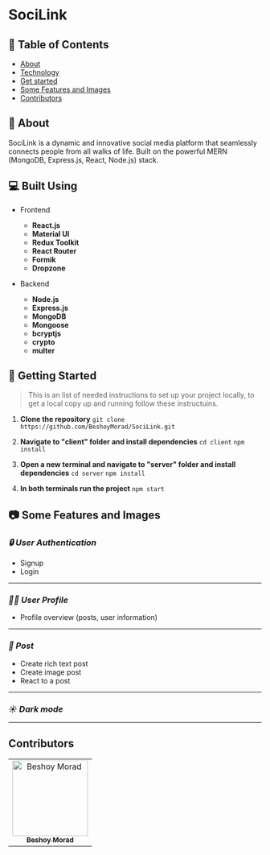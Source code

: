 # SociLink

## 📝 Table of Contents

- [About](#about)
- [Technology](#tech)
- [Get started](#get-started)
- [Some Features and Images](#features)
- [Contributors](#Contributors)

## 📖 About <a name = "about"></a>

SociLink is a dynamic and innovative social media platform that seamlessly connects people from all walks of life. Built on the powerful MERN (MongoDB, Express.js, React, Node.js) stack.

## 💻 Built Using <a name = "tech"></a>

- Frontend

  - **React.js**
  - **Material UI**
  - **Redux Toolkit**
  - **React Router**
  - **Formik**
  - **Dropzone**

- Backend
  - **Node.js**
  - **Express.js**
  - **MongoDB**
  - **Mongoose**
  - **bcryptjs**
  - **crypto**
  - **multer**

## 🏁 Getting Started <a name = "get-started"></a>

> This is an list of needed instructions to set up your project locally, to get a local copy up and running follow these instructuins.

1. **Clone the repository**
   `git clone https://github.com/BeshoyMorad/SociLink.git`

2. **Navigate to "client" folder and install dependencies**
   `cd client`
   `npm install`

3. **Open a new terminal and navigate to "server" folder and install dependencies**
   `cd server`
   `npm install`

4. **In both terminals run the project**
   `npm start`

## 📷 Some Features and Images <a name = "features"></a>

### _🔒 User Authentication_

- Signup
- Login

---

### _🙍‍♂️ User Profile_

- Profile overview (posts, user information)

---

### _📰 Post_

- Create rich text post
- Create image post
- React to a post

---

### _☀️ Dark mode_

---

## Contributors <a name = "Contributors"></a>

<table>
  <tr>
    <td align="center">
    <a href="https://github.com/BeshoyMorad" target="_black">
    <img src="https://avatars.githubusercontent.com/u/82404564?v=4" width="150px;" alt="Beshoy Morad"/>
    <br />
    <sub><b>Beshoy Morad</b></sub></a>
    </td>
  </tr>
 </table>
